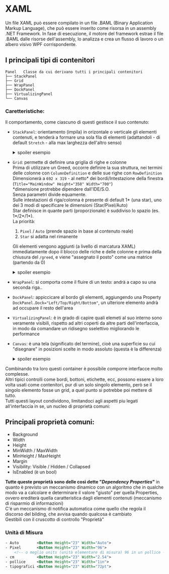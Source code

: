 # XAML

Un file XAML può essere compilato in un file .BAML (Binary Application Markup Language), che può essere inserito come risorsa in un assembly .NET Framework. In fase di esecuzione, il motore del framework estrae il file .BAML dalle risorse dell'assembly, lo analizza e crea un flusso di lavoro o un albero visivo WPF corrispondente.

## I principali tipi di contenitori
```dos
Panel   Classe da cui derivano tutti i principali contenitori
├── StackPanel
├── Grid
├── WrapPanel
├── DockPanel
├── VirtualizingPanel
└── Canvas
```
### Caretteristiche:
Il comportamento, come ciascuno di questi gestisce il suo contenuto:
- `StackPanel`: orientamento (impila) in orizontale o verticale gli elementi contenuti, e tenderà a formare una sola fila di elementi (adattandoli - di default `Stretch` - alla max larghezza dell'altro senso)
    <details> <summary> spoiler esempio </summary>

    ```xml
    <StackPanel Orientation="Horizontal" VerticalAlignment="Botton/Center/Stretch/Top" >
        <Button> Click </Button>
        <Button> Click </Button>
    </StackPanel>
    <!-- ovvero -->
    <StackPanel Orientation="Vertical" Horizontalgnment="Botton/Center/Stretch/Top">
        <Button> Click </Button>
        <Button> Click </Button>
    </StackPanel>
    ```
    </details>

- `Grid`: permette di definire una griglia di righe e colonne  
    Prima di utilizzare un Greed, occorre definire la sua struttura, nei termini delle colonne con `ColumnDefinition` e delle sue righe con `RowDefinition`  
    Dimensionerà a `692 x 319` - al netto\* dei bordi/Intestazione della finestra (`Title="MainWindow" Height="350" Width="700"`)  
    \*dimensione protrebbe dipendere dall'IDE/S.O.  
    Senza parametri divide equamente.  
    Sulle intestazioni di riga/colonna è presente di default 1\* (una star), uno dei 3 modi di specificare le dimensioni (Star/Pixel/Auto)  
    Star definisce in quante parti (proporzionale) è suddiviso lo spazio (es. 1\*/2\*/1\*).  
    La priorità:
    1. `Pixel` / `Auto` (prende spazio in base al contenuto reale) 
    1. `Star` si adatta nel rimanente  
    
    Gli elementi vengono aggiunti (a livello di marcatura XAML) immediatamente dopo il blocco delle riche e delle colonne e prima della chiusura del `/greed`, e viene "assegnato il posto" come una matrice (partendo da 0)
    <details> <summary> spoiler esempio </summary>

    ```xml
    <Grid>
        <Grid.ColumnDefinition>
            <ColumnDefinition Width="1*" />
            <ColumnDefinition Width="2*" />
            <ColumnDefinition Width="400" />
        </Grid.ColumnDefinition>
    </Grid>
    <!-- ovvero -->
    <Grid>
        <Grid.RowDefinition>
            <RowDefinition Height="106" />
            <RowDefinition Height="106" />
            <RowDefinition Height="106" />
        </Grid.RowDefinition>
        <Button Content ="Button" Grid.Column="2" Grid.Row="1" Width="75" />
        <Label Grid.Column="0" Grid.Row="0" Grid.ColumnSpan="2" /> <!-- occupa 2 Grid orizontalmente -->
    </Grid>
    ```
    </details>

- `WrapPanel`: si comporta come il fluire di un testo: andrà a capo su una seconda riga..

- `DockPanel`: appiccicare al bordo gli elementi, aggiungendo una Property `DockPanel.Dock="Left/Top/Right/Bottom"`, un ulteriore elemento andrà ad occupare il resto dell'area

- `VirtualizingPanel`: è in grado di capire quali elemeti al suo interno sono veramente visibili, rispetto ad altri coperti da altre parti dell'interfaccia, in modo da comandare un ridisegno  sselettivo migliorando le performance

- `Canvas`: è una tela (significato del termine), cioè una superficie su cui "disegnare" in posizioni scelte in modo assoluto (questa è la differenza)
    <details> <summary> spoiler esempio </summary>

    ```xml
    <Canvas>
        <Button Canvas.Left="10"> Top left </Button>
        <Button Canvas.Right="10"> Top right </Button>
        <Button Canvas.Left="10" Canvas.Botton="10"> Botton left </Button>
        <Button Canvas.Right="10" Canvas.Botton="10"> Botton right </Button>
    </Canvas>
    ```
    </details>


Combinando tra loro questi container è possibile comporre interfacce molto complesse.  
Altri tipici controlli come bordi, bottoni, etichette, ecc, possono essere a loro volta usati come contenitori, pur di un solo singolo elemento, però se il singolo elemento fosse un grid, a quel punto si potrebbe poi mettere di tutto.  
Tutti questi layout condividono, limitandoci agli aspetti piu legati all'interfaccia in se, un nucleo di proprietà comuni:

## Principali proprietà comuni:
- Background
- Width
- Height
- MinWidth / MaxWidth
- MinHeight / MaxHeight
- Margin
- Visibility: Visible / Hidden / Collapsed
- IsEnabled  (è un bool)

**Tutte queste proprietà sono delle così dette "*Dependency Properties*"** in quanto è previsto un meccanismo dinamico con un algoritmo che in qualche modo va a calcolare e determinare il valore "giusto" per quella Properties, ovvero erediterà quella caratteristica dagli elementi contenuti (meccanismo di risparmio di informazioni)  
C'è un meccanismo di notifica automatica come quello che regola il discorso del bilding, che avvisa quando qualcosa è cambiato  
Gestibili con il cruscotto di controllo "Proprietà"

### Unità di Misura
```xml
- Auto        <Button Height="23" Width="Auto">
- Pixel       <Button Height="23" Width="96">
    <!-- o meglio units (unità elementare di misura) 96 in un pollice -->
- cm          <Button Height="23" Width="2.54">
- pollice     <Button Height="23" Width="1in">
- tipografici <Button Height="23" Width="72pt">
```
